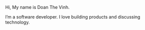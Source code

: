 Hi, My name is Doan The Vinh.

I’m a software developer. I love building products and discussing technology.
